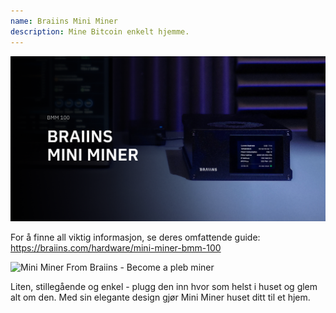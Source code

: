 ```yaml
---
name: Braiins Mini Miner
description: Mine Bitcoin enkelt hjemme.
---
```

![cover](assets/cover.webp)

For å finne all viktig informasjon, se deres omfattende guide: https://braiins.com/hardware/mini-miner-bmm-100

![ Mini Miner From Braiins - Become a pleb miner  ](https://youtu.be/QXonFfguymw?si=_bq5pd_85xmUBZiw)

Liten, stillegående og enkel - plugg den inn hvor som helst i huset og glem alt om den. Med sin elegante design gjør Mini Miner huset ditt til et hjem.